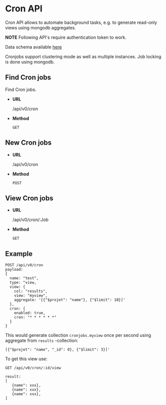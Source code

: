 # Cron API

Cron API allows to automate background tasks, e.g. 
to generate read-only views using mongodb aggregates.


**NOTE** Following API's require authentication token to work.

Data schema available [here](../../app/models/cronjob.js)

Cronjobs support clustering mode as well as multiple instances. 
Job locking is done using mongodb.

## Find Cron jobs
Find Cron jobs. 

*  **URL**

   /api/v0/cron

* **Method**

  `GET`
  
## New Cron jobs

*  **URL**

   /api/v0/cron

* **Method**

  `POST`
  
## View Cron jobs

*  **URL**

   /api/v0/cron/:Job

* **Method**

  `GET`
  
## Example

```
POST /api/v0/cron
payload: 
{
  name: "test",
  type: "view,
  view: {
    col: "results",
    view: "myview",
    aggregate: '[{"$projet": "name"}, {"$limit": 10}]'
  },
  cron: {
    enabled: true,
    cron: "* * * * * *"
  }
}
``` 

This would generate collection `cronjobs.myview` once per 
second using aggregate from `results` -collection:
```
[{"$projet": "name", "_id": 0}, {"$limit": 3}]'
```

To get this view use:
```
GET /api/v0/cron/:id/view

result:
[
   {name": xxx},
   {name": xxx},
   {name": xxx},
]
```